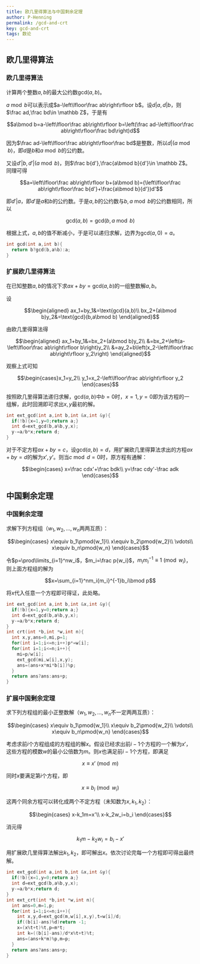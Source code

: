 ```yaml
---
title: 欧几里得算法与中国剩余定理
author: P-Henning
permalink: /gcd-and-crt
key: gcd-and-crt
tags: 数论
---
```


## 欧几里得算法

### 欧几里得算法

计算两个整数$a,b$的最大公约数$\text{gcd($a,b$)}$。

$a\bmod b$可以表示成$a-\left\lfloor\frac ab\right\rfloor b$。设$d\vert a,d\vert b$，则$\frac ad,\frac bd\in \mathbb Z$，于是有

$$a\bmod b=a-\left\lfloor\frac ab\right\rfloor b=\left(\frac ad-\left\lfloor\frac ab\right\rfloor\frac bd\right)d$$

因为$\frac ad-\left\lfloor\frac ab\right\rfloor\frac bd$是整数，所以$d\vert(a\bmod b)$，即$d$是$b$和$a\bmod b$的公约数。

<!--more-->

又设$d'\vert b,d'\vert(a\bmod b)$，则$\frac b{d'},\frac{a\bmod b}{d'}\in \mathbb Z$。同理可得

$$a=\left\lfloor\frac ab\right\rfloor b+(a\bmod b)=(\left\lfloor\frac ab\right\rfloor\frac b{d'}+\frac{a\bmod b}{d'})d'$$

即$d'\vert a$，即$d'$是$a$和$b$的公约数。于是$a,b$的公约数与$b,a\bmod b$的公约数相同，所以

$$\text{gcd}(a,b)=\text{gcd}(b,a\bmod b)$$

根据上式，$a,b$的值不断减小，于是可以递归求解，边界为$\text{gcd}(a,0)=a$。

```cpp
int gcd(int a,int b){
  return b?gcd(b,a%b):a;
}
```

### 扩展欧几里得算法
在已知整数$a,b$的情况下求$ax+by=\text{gcd}(a,b)$的一组整数解$a,b$。

设

$$\begin{aligned}
ax_1+by_1&=\text{gcd}(a,b)\\
bx_2+(a\bmod b)y_2&=\text{gcd}(b,a\bmod b)
\end{aligned}$$

由欧几里得算法得

$$\begin{aligned}
ax_1+by_1&=bx_2+(a\bmod b)y_2\\
&=bx_2+\left(a-\left\lfloor\frac ab\right\rfloor b\right)y_2\\
&=ay_2+b\left(x_2-\left\lfloor\frac ab\right\rfloor y_2\right)
\end{aligned}$$

观察上式可知

$$\begin{cases}x_1=y_2\\
y_1=x_2-\left\lfloor\frac ab\right\rfloor y_2
\end{cases}$$

按照欧几里得算法递归求解，$\text{gcd}(a,b)$中$b=0$时，$x=1,y=0$即为该方程的一组解，此时回溯即可求出$x,y$最初的解。

```cpp
int ext_gcd(int a,int b,int &x,int &y){
  if(!b){x=1,y=0;return a;}
  int d=ext_gcd(b,a%b,y,x);
  y-=a/b*x;return d;
}
```

对于不定方程$ax+by=c$，设$\text{gcd}(a,b)=d$，用扩展欧几里得算法求出的方程$ax+by=d$的解为$x',y'$。则当$c\bmod d=0$时，原方程有通解：

$$\begin{cases}
x=\frac cdx'+\frac bdk\\
y=\frac cdy'-\frac adk
\end{cases}$$

## 中国剩余定理

### 中国剩余定理

求解下列方程组（$w_1,w_2,\ldots,w_n$两两互质）：

$$\begin{cases}
x\equiv b_1\pmod{w_1}\\
x\equiv b_2\pmod{w_2}\\
\vdots\\
x\equiv b_n\pmod{w_n}
\end{cases}$$

令$p=\prod\limits_{i=1}^nw_i$，$m_i=\frac p{w_i}$，$m_i{m_i}^{-1}\equiv 1\pmod{w_i}$，则上面方程组的解为

$$x=\sum_{i=1}^nm_i{m_i}^{-1}b_i\bmod p$$

将$x$代入任意一个方程即可得证，此处略。

```cpp
int ext_gcd(int a,int b,int &x,int &y){
  if(!b){x=1,y=0;return a;}
  int d=ext_gcd(b,a%b,y,x);
  y-=a/b*x;return d;
}
int crt(int *b,int *w,int n){
  int x,y,ans=0,mi,p=1;
  for(int i=1;i<=n;i++)p*=w[i];
  for(int i=1;i<=n;i++){
    mi=p/w[i];
    ext_gcd(mi,w[i],x,y);
    ans=(ans+x*mi*b[i])%p;
  }
  return ans?ans:ans+p;
}
```

### 扩展中国剩余定理

求下列方程组的最小正整数解（$w_1,w_2,\ldots,w_n$不一定两两互质）：

$$\begin{cases}
x\equiv b_1\pmod{w_1}\\
x\equiv b_2\pmod{w_2}\\
\vdots\\
x\equiv b_n\pmod{w_n}
\end{cases}$$

考虑求前$i$个方程组成的方程组的解$x$。假设已经求出前$i-1$个方程的一个解为$x'$，这些方程的模数$w$的最小公倍数为$m$。则$x$也满足前$i-1$个方程，即满足

$$x\equiv x'\pmod m$$

同时$x$要满足第$i$个方程，即

$$x\equiv b_i\pmod{w_i}$$

这两个同余方程可以转化成两个不定方程（未知数为$x,k_1,k_2$）：

$$\begin{cases}
x-k_1m=x'\\
x-k_2w_i=b_i
\end{cases}$$

消元得

$$k_1m-k_2w_i=b_i-x'$$

用扩展欧几里得算法解出$k_1,k_2$，即可解出$x$。依次讨论完每一个方程即可得出最终解。

```cpp
int ext_gcd(int a,int b,int &x,int &y){
  if(!b){x=1,y=0;return a;}
  int d=ext_gcd(b,a%b,y,x);
  y-=a/b*x;return d;
}
int ext_crt(int *b,int *w,int n){
  int ans=0,m=1,p;
  for(int i=1;i<=n;i++){
    int x,y,d=ext_gcd(m,w[i],x,y),t=w[i]/d;
    if((b[i]-ans)%d)return -1;
    x=(x%t+t)%t,p=m*t;
    int k=((b[i]-ans)/d*x%t+t)%t;
    ans=(ans+k*m)%p,m=p;
  }
  return ans?ans:ans+p;
}
```
